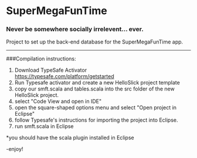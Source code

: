 SuperMegaFunTime
================

### Never be somewhere socially irrelevent... ever.

Project to set up the back-end database for the SuperMegaFunTime app.



-------


###Compilation instructions:

1. Download TypeSafe Activator  
https://typesafe.com/platform/getstarted
2. Run Typesafe activator and create a new HelloSlick project template
3. copy our smft.scala and tables.scala into the src folder of the new HelloSlick project.
4. select "Code View and open in IDE"
5. open the square-shaped options menu and select "Open project in Eclipse"
6. follow Typesafe's instructions for importing the project into Eclipse.
7. run smft.scala in Eclipse

*you should have the scala plugin installed in Eclipse

-enjoy!

